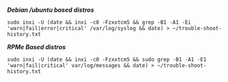 <b><i>Debian /ubuntu  based distros</b></i>

`sudo inxi -U
(date && inxi -c0 -Fzxxtcm5 && grep -B1 -A1 -Ei 'warn|fail|error|critical' /var/log/syslog && date) > ~/trouble-shoot-history.txt`


<b><i>RPMe Based distros</b></i>

`sudo inxi -U
(date && inxi -c0 -Fzxxtcm5 && sudo grep -B1 -A1 -E1 'warn|fail|critical' var/log/messages && date) > ~/trouble-shoot-history.txt`
